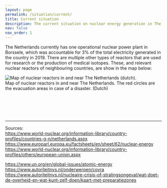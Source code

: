```yaml
---
layout: page
permalink: /situation/current/
title: Current situation
description: The current situation on nuclear energy generation in The Netherlands.
nav: false
nav_order: 1
---
```


The Netherlands currently has one operational nuclear power plant in Borssele, which was accountable for 3% of the total electricity generated in the country in 2019. There are multiple other types of reactors that are used for research or the production of medical isotopes. These, and relevant nuclear reactors of neighbouring countries, are show in the map below:

![Map of nuclear reactors in and near The Netherlands (dutch).](../../assets/img/reactors.png)<br>
Map of nuclear reactors in and near The Netherlands. The red circles are the evacuation areas in case of a disaster.  (Dutch)

<br><br><br><br>

***

Sources:<br>
https://www.world-nuclear.org/information-library/country-profiles/countries-g-n/netherlands.aspx
https://www.europarl.europa.eu/factsheets/en/sheet/62/nuclear-energy
https://www.world-nuclear.org/information-library/country-profiles/others/european-union.aspx

https://www.un.org/en/global-issues/atomic-energy
https://www.autoriteitnvs.nl/onderwerpen/covra
https://www.autoriteitnvs.nl/nucleaire-crisis-of-stralingsongeval/wat-doet-de-overheid-en-wat-kunt-zelf-doen/kaart-met-preparatiezones